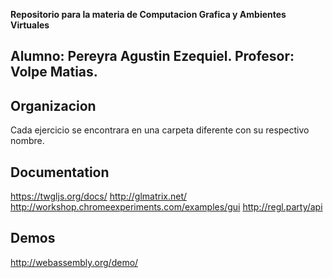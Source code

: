 **Repositorio para la materia de Computacion Grafica y Ambientes Virtuales**

Alumno: Pereyra Agustin Ezequiel.
Profesor: Volpe Matias.
---

## Organizacion

Cada ejercicio se encontrara en una carpeta diferente con su respectivo nombre.

## Documentation

https://twgljs.org/docs/
http://glmatrix.net/
http://workshop.chromeexperiments.com/examples/gui
http://regl.party/api

## Demos
http://webassembly.org/demo/

